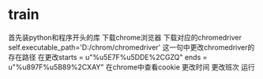# train
首先装python和程序开头的库
下载chrome浏览器
下载对应的chromedriver
self.executable_path='D:/chrom/chromedriver' 这一句中更改chromedriver的存在路径
在更改starts = u"%u5E7F%u5DDE%2CGZQ" ends = u"%u897F%u5B89%2CXAY" 在chrome中查看cookie
更改时间
更改班次
运行
